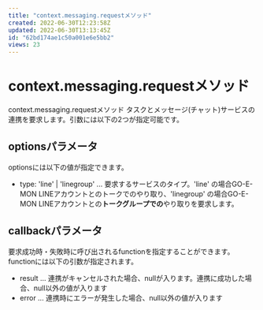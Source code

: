 ```yaml
---
title: "context.messaging.requestメソッド"
created: 2022-06-30T12:23:58Z
updated: 2022-06-30T13:13:45Z
id: "62bd174ae1c50a001e6e5bb2"
views: 23
---
```


# context.messaging.requestメソッド

context.messaging.requestメソッド
タスクとメッセージ(チャット)サービスの連携を要求します。引数には以下の2つが指定可能です。

## optionsパラメータ
optionsには以下の値が指定できます。
- type: 'line' | 'linegroup' ... 要求するサービスのタイプ。'line' の場合GO-E-MON LINEアカウントとのトークでのやり取り、'linegroup' の場合GO-E-MON LINEアカウントとの**トークグループでの**やり取りを要求します。

## callbackパラメータ
要求成功時・失敗時に呼び出されるfunctionを指定することができます。functionには以下の引数が指定されます。
- result ... 連携がキャンセルされた場合、nullが入ります。連携に成功した場合、null以外の値が入ります
- error ... 連携時にエラーが発生した場合、null以外の値が入ります
